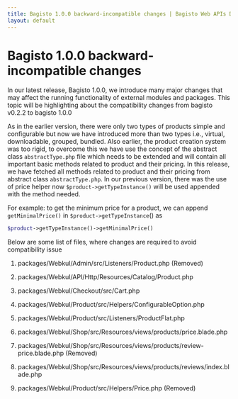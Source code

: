 ```yaml
---
title: Bagisto 1.0.0 backward-incompatible changes | Bagisto Web APIs Documentation
layout: default
---
```


# Bagisto 1.0.0 backward-incompatible changes

In our latest release, Bagisto 1.0.0, we introduce many major changes that may affect the running functionality of external modules and packages. This topic will be highlighting about the compatibility changes from bagisto v0.2.2 to bagisto 1.0.0

As in the earlier version, there were only two types of products simple and configurable but now we have introduced more than two types i.e., virtual, downloadable, grouped, bundled. Also earlier, the product creation system was too rigid, to overcome this we have use the concept of the abstract class `abstractType.php` file which needs to be extended and will contain all important basic methods related to product and their pricing. In this release, we have fetched all methods related to product and their pricing from abstract class `abstractType.php`. In our previous version, there was the use of price helper now `$product->getTypeInstance()` will be used appended with the method needed.

For example:  to get the minimum price for a product, we can append `getMinimalPrice()` in `$product->getTypeInstance`() as
```php
$product->getTypeInstance()->getMinimalPrice()
```

Below are some list of files, where changes are required to avoid compatibility issue

1. packages/Webkul/Admin/src/Listeners/Product.php (Removed)

2. packages/Webkul/API/Http/Resources/Catalog/Product.php

3. packages/Webkul/Checkout/src/Cart.php

4. packages/Webkul/Product/src/Helpers/ConfigurableOption.php

5. packages/Webkul/Product/src/Listeners/ProductFlat.php

6. packages/Webkul/Shop/src/Resources/views/products/price.blade.php

7. packages/Webkul/Shop/src/Resources/views/products/review-price.blade.php (Removed)

8. packages/Webkul/Shop/src/Resources/views/products/reviews/index.blade.php

9. packages/Webkul/Product/src/Helpers/Price.php (Removed)